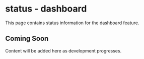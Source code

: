 # status - dashboard

This page contains status information for the dashboard feature.

## Coming Soon

Content will be added here as development progresses.
